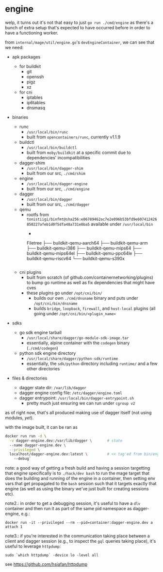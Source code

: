 # engine

welp, it turns out it's not that easy to just `go run ./cmd/engine` as there's
a bunch of extra setup that's expected to have occurred before in order to have
a functioning worker.

from `internal/mage/util/engine.go`'s `devEngineContainer`, we can see that we need:

- apk packages
  - for buildkit
    - git
    - openssh
    - pigz
    - xz
  - for cni
    - iptables
    - ip6tables
    - dnsmasq

- binaries
  - runc
    - `/usr/local/bin/runc`
    - built from `opencontainers/runc`, currently v1.1.9
  - buildctl
    - `/usr/local/bin/buildctl`
    - built from `moby/buildkit` at a specific commit due to dependencies'
      incompatibilities
  - dagger-shim
    - `/usr/local/bin/dagger-shim`
    - built from our src, `./cmd/shim`
  - engine
    - `/usr/local/bin/dagger-engine`
    - built from our src, `./cmd/engine`
  - dagger    
    - `/usr/local/bin/dagger`
    - built from our src, `./cmd/dagger`
  - qemu
    - rootfs from `tonistiigi/binfmt@sha256:e06789462ac7e2e096b53bfd9e607412426850227afeb1d0f5dfa48a731e0ba5` available under `/usr/local/bin`
		- ```
      Filetree
      ├── buildkit-qemu-aarch64
      ├── buildkit-qemu-arm
      ├── buildkit-qemu-i386
      ├── buildkit-qemu-mips64
      ├── buildkit-qemu-mips64el
      ├── buildkit-qemu-ppc64le
      ├── buildkit-qemu-riscv64
      └── buildkit-qemu-s390x
      ```
  - cni plugins
    - built from scratch (of github.com/containernetworking/plugins) to bump go
      runtime as well as fix dependencies that might have cves
    - these plugins go under `/opt/cni/bin/`
      - builds our own `./cmd/dnsname` binary and puts under
        `/opt/cni/bin/dnsname`
      - builds `bridge`, `loopback`, `firewall`, and `host-local` plugins (all
        going under `/opt/cni/bin/<plugin_name>`

- sdks
  - go sdk engine tarball
    - `/usr/local/share/dagger/go-module-sdk-image.tar`
    - essentially, alpine container with the `codegen` binary (`./cmd/codegen`)
  - python sdk engine directory
    - `/usr/local/share/dagger/python-sdk/runtime`
    - essentially, the `sdk/python` directory including `runtime/` and a few
      other directories

- files & directories
  - dagger state dir: `/var/lib/dagger`
  - dagger engine config file: `/etc/dagger/engine.toml`
  - dagger entrypoint: `/usr/local/bin/dagger-entrypoint.sh`
    - pretty much just ensuring we can run under `cgroup v2`

as of right now, that's all produced making use of dagger itself (not using
modules, *yet*).

with the image built, it can be ran as


```bash
docker run run -d \
  -v dagger-engine.dev:/var/lib/dagger \       # state
  --name dagger-engine.dev \
  --privileged \
  localhost/dagger-engine.dev:latest \         # << tag'ed from bin/engine.tar
    --debug`
```

note: a good way of getting a fresh build and having a session targetting that
engine specifically is to `./hack/dev bash` to run the mage target that does
the building and running of the engine in a container, then setting env vars
that get propagated to the `bash` session such that it targets exactly that
engine (as well as using the binary we've just built for creating sessions
etc).

note2.: in order to get a debugging session, it's useful to have a `dlv`
container and then run it as part of the same pid namespace as dagger-engine,
e.g.:

```
docker run -it --privileged --rm --pid=container:dagger-engine.dev a attach 1
```

note3.: if you're interested in the communication taking place between a client
and dagger session (e.g., to inspect the `gql` queries taking place), it's
useful to leverage `httpdump`: 

```
sudo `which httpdump` -device lo -level all
```

see https://github.com/hsiafan/httpdump
